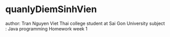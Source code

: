 # quanlyDiemSinhVien
author: Tran Nguyen Viet Thai
college student at Sai Gon University
subject : Java programming
Homework week 1
